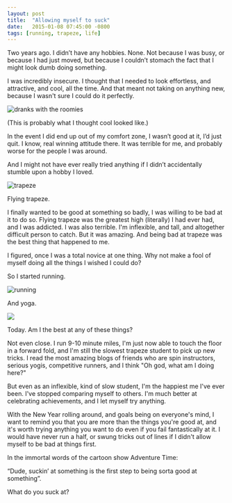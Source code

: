 ```yaml
---
layout: post
title:  "Allowing myself to suck"
date:   2015-01-08 07:45:00 -0800
tags: [running, trapeze, life]
---
```


Two years ago. I didn’t have any hobbies. None. Not because I was busy, or because I had just moved, but because I couldn’t stomach the fact that I might look dumb doing something. 

I was incredibly insecure. I thought that I needed to look effortless, and attractive, and cool, all the time. And that meant not taking on anything new, because I wasn't sure I could do it perfectly. 

![dranks with the roomies](https://lh5.googleusercontent.com/8IbkLAUgzB56G4c9PAqYeZOxeBnXrUFXAdN-UzBjFVIN=w794-h706-no)

(This is probably what I thought cool looked like.)

In the event I did end up out of my comfort zone, I wasn’t good at it, I’d just quit. I know, real winning attitude there. It was terrible for me, and probably worse for the people I was around. 

And I might not have ever really tried anything if I didn’t accidentally stumble upon a hobby I loved.

![trapeze](https://lh4.googleusercontent.com/-Z8yQO85-AX8/VK4VSw64e0I/AAAAAAAATA0/EwLzC8jKEi8/w960-h637-no/trapeze1.jpg)

Flying trapeze. 

I finally wanted to be good at something so badly, I was willing to be bad at it to do so. Flying trapeze was the greatest high (literally) I had ever had, and I was addicted. I was also terrible. I'm inflexible, and tall, and altogether difficult person to catch. But it was amazing. And being bad at trapeze was the best thing that happened to me.

I figured, once I was a total novice at one thing. Why not make a fool of myself doing all the things I wished I could do?

So I started running. 

![running](https://lh4.googleusercontent.com/q250TjR-a9ZNhekEpN1N6TxDN3MUUNFaQ__vIcC4hwqA=w955-h716-no)

And yoga.

![](https://lh5.googleusercontent.com/KIMoLaHs688VGrCvkLkCL9w6CLFj_7Sayvbhyb3OWGV7=w932-h716-no)

Today. Am I the best at any of these things? 

Not even close. I run 9-10 minute miles, I'm just now able to touch the floor in a forward fold, and I'm still the slowest trapeze student to pick up new tricks. I read the most amazing blogs of friends who are spin instructors, serious yogis, competitive runners, and I think "Oh god, what am I doing here?"

But even as an inflexible, kind of slow student, I'm the happiest me I've ever been. I've stopped comparing myself to others. I'm much better at celebrating achievements, and I let myself try anything.

With the New Year rolling around, and goals being on everyone's mind, I want to remind you that you are more than the things you're good at, and it's worth trying anything you want to do even if you fail fantastically at it. I would have never run a half, or swung tricks out of lines if I didn't allow myself to be bad at things first.

In the immortal words of the cartoon show Adventure Time:

“Dude, suckin’ at something is the first step to being sorta good at something”.

What do you suck at?

